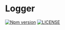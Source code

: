 # Logger


[![Npm version](https://badge.fury.io/js/@sirian%2Flogger.svg)](https://www.npmjs.com/package/@sirian/logger)
[![LICENSE](https://img.shields.io/badge/License-MIT-yellow.svg)](https://opensource.org/licenses/MIT)
